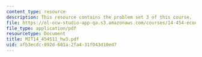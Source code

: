 ```yaml
---
content_type: resource
description: This resource contains the problem set 3 of this course.
file: https://ol-ocw-studio-app-qa.s3.amazonaws.com/courses/14-454-economic-crises-spring-2011/afb3ecdc892d601a2fa431f043d10ed7_MIT14_454S11_hw3.pdf
file_type: application/pdf
resourcetype: Document
title: MIT14_454S11_hw3.pdf
uid: afb3ecdc-892d-601a-2fa4-31f043d10ed7
---
```

